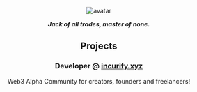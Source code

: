 <div align="center">

![avatar](https://images.weserv.nl/?url=avatars.githubusercontent.com/0x451?v=7&h=300&w=300&fit=cover&mask=circle)

_**Jack of all trades, master of none.**_

## Projects 
### Developer @ [incurify.xyz](https://incurify.xyz)
Web3 Alpha Community for creators, founders and freelancers!

</div>
